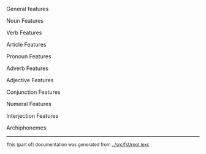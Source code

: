 
General features

Noun Features

Verb Features

Article Features

Pronoun Features

Adverb Features

Adjective Features

Conjunction Features


Numeral Features

Interjection Features

Archiphonemes


* * *
<small>This (part of) documentation was generated from [../src/fst/root.lexc](http://github.com/giellalt/lang-fro/blob/main/../src/fst/root.lexc)</small>